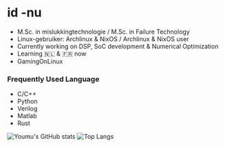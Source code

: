 # id -nu

* M.Sc. in mislukkingtechnologie / M.Sc. in Failure Technology
* Linux-gebruiker: Archlinux & NixOS / Archlinux & NixOS user
* Currently working on DSP, SoC development & Numerical Optimization
* Learning 🇳🇱 & 🇫🇷 now
* GamingOnLinux

### Frequently Used Language
* C/C++
* Python
* Verilog
* Matlab
* Rust

![Youmu's GitHub stats](https://github-readme-stats.vercel.app/api?username=konnpaku-youmu&show_icons=true&theme=dracula)
![Top Langs](https://github-readme-stats.vercel.app/api/top-langs/?username=konnpaku-youmu&layout=compact&show_icons=true&theme=dracula)

<!--
**konnpaku-youmu/konnpaku-youmu** is a ✨ _special_ ✨ repository because its `README.md` (this file) appears on your GitHub profile.

Here are some ideas to get you started:

- 🔭 I’m currently working on ...
- 🌱 I’m currently learning ...
- 👯 I’m looking to collaborate on ...
- 🤔 I’m looking for help with ...
- 💬 Ask me about ...
- 📫 How to reach me: ...
- 😄 Pronouns: ...
- ⚡ Fun fact: ...
-->
